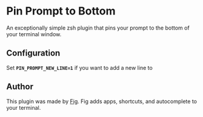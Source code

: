 # Pin Prompt to Bottom

An exceptionally simple zsh plugin that pins your prompt to the bottom of your terminal window.




## Configuration
Set **`PIN_PROMPT_NEW_LINE=1`** if you want to add a new line to 


## Author
This plugin was made by [Fig](https://fig.io). Fig adds apps, shortcuts, and autocomplete to your terminal.